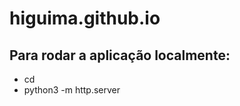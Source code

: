 # higuima.github.io


## Para rodar a aplicação localmente:
- cd <diretorio>
- python3 -m http.server
